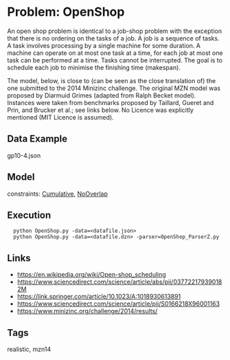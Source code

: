 # Problem: OpenShop

An open shop problem is identical to a job-shop problem with the exception that there is no ordering on the tasks of a job.
A job is a sequence of tasks.
A task involves processing by a single machine for some duration.
A machine can operate on at most one task at a time, for each job at most one task can be performed at a time.
Tasks cannot be interrupted.
The goal is to schedule each job to minimise the finishing time (makespan).

The model, below, is close to (can be seen as the close translation of) the one submitted to the 2014 Minizinc challenge.
The original MZN model was proposed by Diarmuid Grimes (adapted from Ralph Becket model).
Instances were taken from benchmarks proposed by Taillard, Gueret and Prin, and Brucker et al.; see links below.
No Licence was explicitly mentioned (MIT Licence is assumed).

## Data Example
  gp10-4.json

## Model
  constraints: [Cumulative](https://pycsp.org/documentation/constraints/Cumulative), [NoOverlap](https://pycsp.org/documentation/constraints/NoOverlap)

## Execution
```
  python OpenShop.py -data=<datafile.json>
  python OpenShop.py -data=<datafile.dzn> -parser=OpenShop_ParserZ.py
```

## Links
  - https://en.wikipedia.org/wiki/Open-shop_scheduling
  - https://www.sciencedirect.com/science/article/abs/pii/037722179390182M
  - https://link.springer.com/article/10.1023/A:1018930613891
  - https://www.sciencedirect.com/science/article/pii/S0166218X96001163
  - https://www.minizinc.org/challenge/2014/results/

## Tags
  realistic, mzn14
